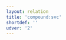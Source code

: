 ```yaml
---
layout: relation
title: 'compound:svc'
shortdef: ''
udver: '2'
---
```

<!-- Interlanguage links updated Út zář 29 20:31:47 CEST 2020 -->
